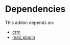 # Dependencies

This addon depends on:

- [crm](https://github.com/bringout/oca-ocb-crm/tree/2ab6ff4cb4358a4adb9aa65b9cb6f8713444f8b4/odoo-bringout-oca-ocb-crm)
- [mail_plugin](https://github.com/bringout/oca-ocb-core/tree/b3e6fb998e53b9eb1bc9669d992017616c2bd7b3/odoo-bringout-oca-ocb-mail_plugin)
